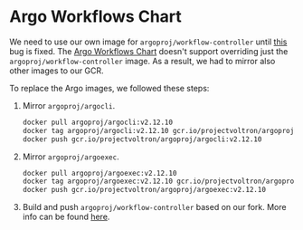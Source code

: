 #  Argo Workflows Chart

We need to use our own image for `argoproj/workflow-controller` until [this](https://github.com/argoproj/argo/issues/4772) bug is fixed. The [Argo Workflows Chart](https://github.com/argoproj/argo-helm/tree/cf399e6ddaa3cdbfae5c0bd454bd3cfe040f2998/charts/argo) doesn't support overriding just the `argoproj/workflow-controller` image. As a result, we had to mirror also other images to our GCR.
 
To replace the Argo images, we followed these steps: 

1. Mirror `argoproj/argocli`.

    ```bash
    docker pull argoproj/argocli:v2.12.10
    docker tag argoproj/argocli:v2.12.10 gcr.io/projectvoltron/argoproj/argocli:v2.12.10
    docker push gcr.io/projectvoltron/argoproj/argocli:v2.12.10
    ```

1. Mirror `argoproj/argoexec`.

    ```bash
    docker pull argoproj/argoexec:v2.12.10
    docker tag argoproj/argoexec:v2.12.10 gcr.io/projectvoltron/argoproj/argoexec:v2.12.10
    docker push gcr.io/projectvoltron/argoproj/argoexec:v2.12.10
    ```

1. Build and push `argoproj/workflow-controller` based on our fork. More info can be found [here](https://github.com/Project-Voltron/argo-workflows/pull/1).
